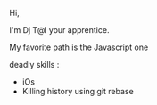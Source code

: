 Hi,


I'm Dj T@l your apprentice.


My favorite path is the Javascript one

deadly skills : 

* iOs
* Killing history using git rebase
